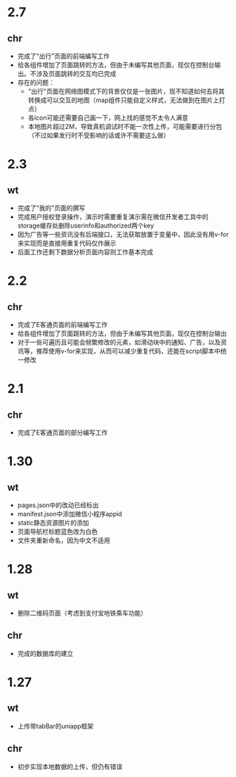 # 2.7

## chr

- 完成了"出行"页面的前端编写工作
- 给各组件增加了页面跳转的方法，但由于未编写其他页面，现仅在控制台输出。不涉及页面跳转的交互均已完成
- 存在的问题：
	* "出行"页面在网络图模式下的背景仅仅是一张图片，现不知道如何去将其转换成可以交互的地图（map组件只能自定义样式，无法做到在图片上打点）
	* 各icon可能还需要自己画一下，网上找的感觉不太令人满意
	* 本地图片超过2M，导致真机调试时不能一次性上传，可能需要进行分包（不过如果发行时不受影响的话或许不需要这么做）

# 2.3

## wt

- 完成了"我的"页面的撰写
- 完成用户授权登录操作，演示时需要重复演示需在微信开发者工具中的storage缓存处删除userinfo和authorized两个key
- 因为广告等一些资讯没有后端接口，无法获取放置于变量中，因此没有用v-for来实现而是直接用重复代码仅作展示
- 后面工作还剩下数据分析页面内容则工作基本完成

# 2.2

## chr

- 完成了E客通页面的前端编写工作
- 给各组件增加了页面跳转的方法，但由于未编写其他页面，现仅在控制台输出
- 对于一些可遍历且可能会频繁修改的元素，如滑动块中的通知、广告，以及资讯等，推荐使用v-for来实现，从而可以减少重复代码，还能在script脚本中统一修改

# 2.1

## chr

- 完成了E客通页面的部分编写工作

# 1.30

## wt

- pages.json中的改动已经标出
- manifest.json中添加微信小程序appid
- static静态资源图片的添加
- 页面导航栏标题蓝色改为白色
- 文件夹重新命名，因为中文不适用

# 1.28

## wt

- 删除二维码页面（考虑到支付宝地铁乘车功能）

## chr

- 完成的数据库的建立

# 1.27

## wt

- 上传带tabBar的uniapp框架

## chr

- 初步实现本地数据的上传，但仍有错误